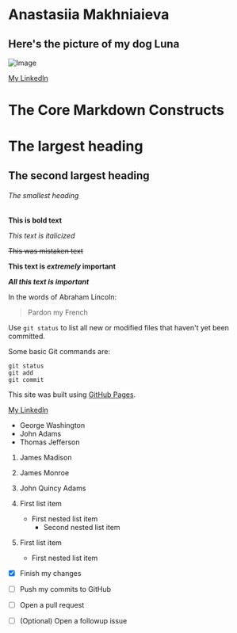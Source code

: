 # Anastasiia Makhniaieva

## Here's the picture of my dog Luna
![Image](luna_and_show.png)

[My LinkedIn](https://www.linkedin.com/in/makhniaieva/)

# The Core Markdown Constructs 

# The largest heading

## The second largest heading

###### The smallest heading


**This is bold text**

*This text is italicized*

~~This was mistaken text~~

**This text is _extremely_ important**

***All this text is important***

In the words of Abraham Lincoln:

> Pardon my French

Use `git status` to list all new or modified files that haven't yet been committed.

Some basic Git commands are:
```
git status
git add
git commit
```

This site was built using [GitHub Pages](https://pages.github.com/).


[My LinkedIn](https://www.linkedin.com/in/makhniaieva/)

- George Washington
- John Adams
- Thomas Jefferson

1. James Madison
2. James Monroe
3. John Quincy Adams

1. First list item
   - First nested list item
     - Second nested list item
      
100. First list item
     - First nested list item
     
- [x] Finish my changes
- [ ] Push my commits to GitHub
- [ ] Open a pull request

- [ ] \(Optional) Open a followup issue


     
     
